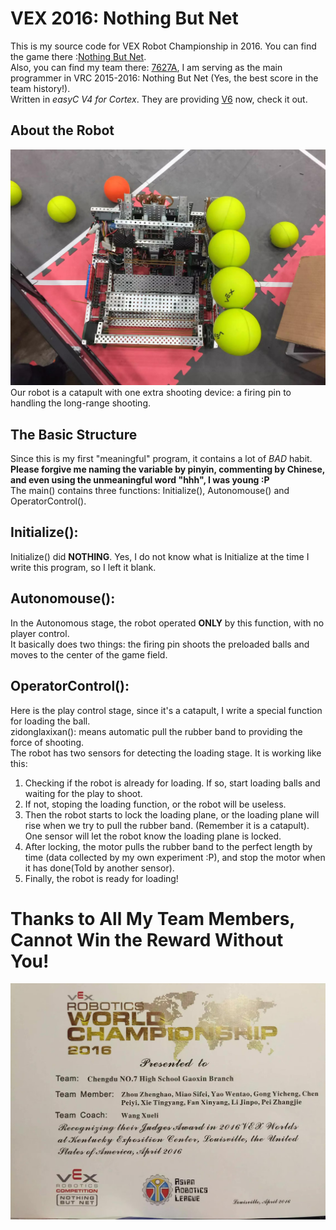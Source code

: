 # VEX 2016: Nothing But Net
This is my source code for VEX Robot Championship in 2016. You can find the game there :[Nothing But Net](https://www.roboticseducation.org/vrc-nothing-but-net/).  
Also, you can find my team there: [7627A](https://www.robotevents.com/teams/VRC/7627A), I am serving as the main programmer in VRC 2015-2016: Nothing But Net (Yes, the best score in the team history!).  
Written in *easyC V4 for Cortex*. They are providing [V6](https://shop.intelitek.com/easyC-V6-for-IQEDR--Perpetual_p_122.html) now, check it out.
## About the Robot  
![OurRobot](/images/TheRobot.jpg)  
Our robot is a catapult with one extra shooting device: a firing pin to handling the long-range shooting.
## The Basic Structure
Since this is my first "meaningful" program, it contains a lot of *BAD* habit. 
**Please forgive me naming the variable by pinyin, commenting by Chinese, and even using the unmeaningful word "hhh", I was young :P**  
The main() contains three functions: Initialize(), Autonomouse() and OperatorControl().
## Initialize():  
Initialize() did **NOTHING**. Yes, I do not know what is Initialize at the time I write this program, so I left it blank.
## Autonomouse():  
In the Autonomous stage, the robot operated **ONLY** by this function, with no player control.  
It basically does two things: the firing pin shoots the preloaded balls and moves to the center of the game field.
## OperatorControl():
Here is the play control stage, since it's a catapult, I write a special function for loading the ball.  
zidonglaxixan(): means automatic pull the rubber band to providing the force of shooting.  
The robot has two sensors for detecting the loading stage.
It is working like this:
1. Checking if the robot is already for loading. If so, start loading balls and waiting for the play to shoot.
2. If not, stoping the loading function, or the robot will be useless.
3. Then the robot starts to lock the loading plane, or the loading plane will rise when we try to pull the rubber band. (Remember it is a catapult). One sensor will let the robot know the loading plane is locked.
4. After locking, the motor pulls the rubber band to the perfect length by time (data collected by my own experiment :P), and stop the motor when it has done(Told by another sensor).
5. Finally, the robot is ready for loading!  

# Thanks to All My Team Members, Cannot Win the Reward Without You!
![Reward](/images/TheReward.jpg)  
